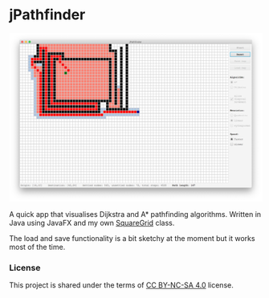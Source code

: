 # jPathfinder

<img src="jPathfinder.png" />

A quick app that visualises Dijkstra and A* pathfinding algorithms. Written in Java using JavaFX and my own [SquareGrid](https://github.com/SpinningVinyl/SquareGrid) class.

The load and save functionality is a bit sketchy at the moment but it works most of the time.

### License

This project is shared under the terms of [CC BY-NC-SA 4.0](https://creativecommons.org/licenses/by-nc-sa/4.0/) license.
